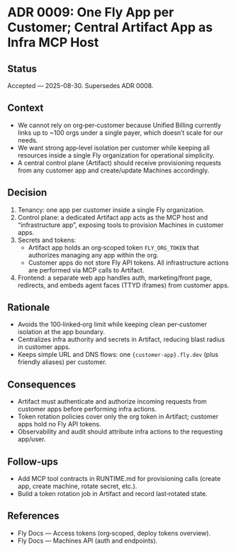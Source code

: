 # ADR 0009: One Fly App per Customer; Central Artifact App as Infra MCP Host

## Status

Accepted — 2025-08-30. Supersedes ADR 0008.

## Context

- We cannot rely on org‑per‑customer because Unified Billing currently links up to ~100 orgs under a single payer, which doesn’t scale for our needs.
- We want strong app‑level isolation per customer while keeping all resources inside a single Fly organization for operational simplicity.
- A central control plane (Artifact) should receive provisioning requests from any customer app and create/update Machines accordingly.

## Decision

1) Tenancy: one app per customer inside a single Fly organization.
2) Control plane: a dedicated Artifact app acts as the MCP host and “infrastructure app”, exposing tools to provision Machines in customer apps.
3) Secrets and tokens:
   - Artifact app holds an org‑scoped token `FLY_ORG_TOKEN` that authorizes managing any app within the org.
   - Customer apps do not store Fly API tokens. All infrastructure actions are performed via MCP calls to Artifact.
4) Frontend: a separate web app handles auth, marketing/front page, redirects, and embeds agent faces (TTYD iframes) from customer apps.

## Rationale

- Avoids the 100‑linked‑org limit while keeping clean per‑customer isolation at the app boundary.
- Centralizes infra authority and secrets in Artifact, reducing blast radius in customer apps.
- Keeps simple URL and DNS flows: one `{customer-app}.fly.dev` (plus friendly aliases) per customer.

## Consequences

- Artifact must authenticate and authorize incoming requests from customer apps before performing infra actions.
- Token rotation policies cover only the org token in Artifact; customer apps hold no Fly API tokens.
- Observability and audit should attribute infra actions to the requesting app/user.

## Follow-ups

- Add MCP tool contracts in RUNTIME.md for provisioning calls (create app, create machine, rotate secret, etc.).
- Build a token rotation job in Artifact and record last‑rotated state.

## References

- Fly Docs — Access tokens (org‑scoped, deploy tokens overview).
- Fly Docs — Machines API (auth and endpoints).

